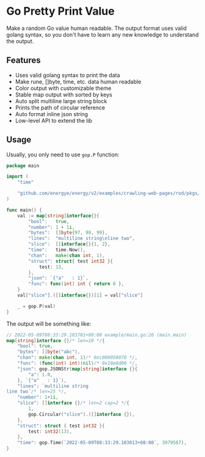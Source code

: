 # Go Pretty Print Value

Make a random Go value human readable. The output format uses valid golang syntax, so you don't have to learn any new knowledge to understand the output.

## Features

- Uses valid golang syntax to print the data
- Make rune, []byte, time, etc. data human readable
- Color output with customizable theme
- Stable map output with sorted by keys
- Auto split multiline large string block
- Prints the path of circular reference
- Auto format inline json string
- Low-level API to extend the lib

## Usage

Usually, you only need to use `gop.P` function:

```go
package main

import (
    "time"

    "github.com/energye/energy/v2/examples/crawling-web-pages/rod/pkgs/got/lib/gop"
)

func main() {
    val := map[string]interface{}{
        "bool":   true,
        "number": 1 + 1i,
        "bytes":  []byte{97, 98, 99},
        "lines":  "multiline string\nline two",
        "slice":  []interface{}{1, 2},
        "time":   time.Now(),
        "chan":   make(chan int, 1),
        "struct": struct{ test int32 }{
            test: 13,
        },
        "json": `{"a"   : 1}`,
        "func": func(int) int { return 0 },
    }
    val["slice"].([]interface{})[1] = val["slice"]

    _ = gop.P(val)
}
```

The output will be something like:

```go
// 2022-05-09T08:33:29.103701+08:00 example/main.go:26 (main.main)
map[string]interface {}/* len=10 */{
    "bool": true,
    "bytes": []byte("abc"),
    "chan": make(chan int, 1)/* 0xc000058070 */,
    "func": (func(int) int)(nil)/* 0x10e8d00 */,
    "json": gop.JSONStr(map[string]interface {}{
        "a": 1.0,
    }, `{"a"   : 1}`),
    "lines": `multiline string
line two`/* len=25 */,
    "number": 1+1i,
    "slice": []interface {}/* len=2 cap=2 */{
        1,
        gop.Circular("slice").([]interface {}),
    },
    "struct": struct { test int32 }{
        test: int32(13),
    },
    "time": gop.Time(`2022-05-09T08:33:29.103013+08:00`, 3979567),
}
```
